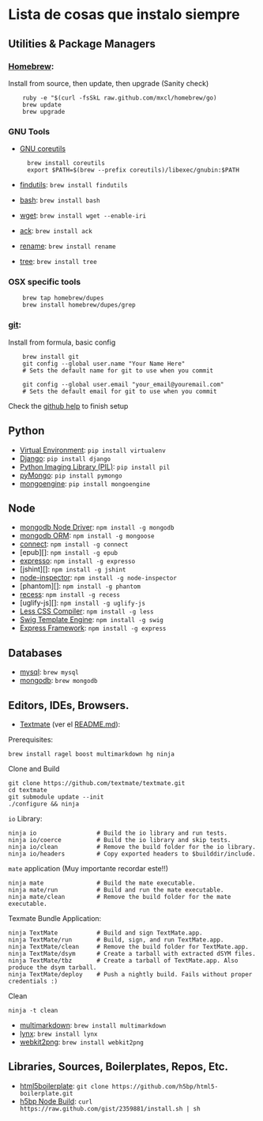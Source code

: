 Lista de cosas que instalo siempre
==============

Utilities & Package Managers
--------------------------


### [Homebrew][]: ###

Install from source, then update, then upgrade (Sanity check)

        ruby -e "$(curl -fsSkL raw.github.com/mxcl/homebrew/go)
        brew update
        brew upgrade

[Homebrew]:         http://mxcl.github.com/homebrew/



### GNU Tools ###

* [GNU coreutils][]

        brew install coreutils
        export $PATH=$(brew --prefix coreutils)/libexec/gnubin:$PATH


* [findutils][]:    `brew install findutils`
* [bash][]:         `brew install bash`
* [wget][]:         `brew install wget --enable-iri`
* [ack][]:          `brew install ack`
* [rename][]: `brew install rename`
* [tree][]:   `brew install tree`

[GNU coreutils]:    http://www.gnu.org/software/coreutils/
[findutils]:        http://www.gnu.org/software/findutils/
[bash]:             http://www.gnu.org/software/bash/
[wget]:             http://www.gnu.org/software/wget/
[ack]:              http://betterthangrep.com/
[rename]:           http://plasmasturm.org/code/rename/
[tree]:             http://mama.indstate.edu/users/ice/tree/



### OSX specific tools ###

        brew tap homebrew/dupes
        brew install homebrew/dupes/grep



### [git][]: ###

Install from formula, basic config

        brew install git 
        git config --global user.name "Your Name Here"
        # Sets the default name for git to use when you commit

        git config --global user.email "your_email@youremail.com"
        # Sets the default email for git to use when you commit

Check the [github help][] to finish setup


[git]:              http://git-scm.org/
[github help]:      https://help.github.com/articles/set-up-git



Python
------
* [Virtual Environment][]:          `pip install virtualenv`
* [Django][]:                       `pip install django`
* [Python Imaging Library (PIL)][]: `pip install pil`
* [pyMongo][]:                      `pip install pymongo`
* [mongoengine]():                  `pip install mongoengine`

[Virtual Environment]:          http://http://pypi.python.org/pypi/virtualenv
[Django]:                       http://djangoproject.com
[Python Imaging Library (PIL)]: http://www.pythonware.com/products/pil/
[pyMongo]:                      http://www.mongodb.org/display/DOCS/Python+Language+Center


Node
----

* [mongodb Node Driver][]:  `npm install -g mongodb`
* [mongodb ORM][]:          `npm install -g mongoose`
* [connect][]:              `npm install -g connect`
* [epub][]:                 `npm install -g epub`
* [expresso][]:             `npm install -g expresso`
* [jshint][]:               `npm install -g jshint`
* [node-inspector][]:       `npm install -g node-inspector`
* [phantom][]:              `npm install -g phantom`
* [recess][]:               `npm install -g recess`
* [uglify-js][]:            `npm install -g uglify-js`
* [Less CSS Compiler][]:    `npm install -g less`
* [Swig Template Engine][]: `npm install -g swig`
* [Express Framework][]:    `npm install -g express`

[mongodb Node Driver]:  http://www.mongodb.org/display/DOCS/node.JS
[mongodb ORM]:          http://mongoosejs.com/
[connect]:       
[epub]:          
[expresso]:      
[jshint]:        
[node-inspector]:
[phantom]:       
[recess]:        
[uglify-js]:     
[Less CSS Compiler]:    http://lessjs.org/
[Swig Template Engine]: http://paularmstrong.github.com/swig/
[Express Framework]:    http://expressjs.com


Databases
---------
* [mysql][]:    `brew mysql`
* [mongodb][]:  `brew mongodb`

[mysql]:    http://mysql.com
[mongodb]:  http:/mongodb.org


Editors, IDEs, Browsers.
------------------
* [Textmate][] (ver el [README.md][textmate_readme]):

Prerequisites:

    brew install ragel boost multimarkdown hg ninja

Clone and Build

    git clone https://github.com/textmate/textmate.git  
    cd textmate
    git submodule update --init
    ./configure && ninja


`io` Library:

    ninja io                 # Build the io library and run tests.
    ninja io/coerce          # Build the io library and skip tests.
    ninja io/clean           # Remove the build folder for the io library.
    ninja io/headers         # Copy exported headers to $builddir/include.

`mate` application (Muy importante recordar este!!)

    ninja mate               # Build the mate executable.
    ninja mate/run           # Build and run the mate executable.
    ninja mate/clean         # Remove the build folder for the mate executable.

Texmate Bundle Application:

    ninja TextMate           # Build and sign TextMate.app.
    ninja TextMate/run       # Build, sign, and run TextMate.app.
    ninja TextMate/clean     # Remove the build folder for TextMate.app.
    ninja TextMate/dsym      # Create a tarball with extracted dSYM files.
    ninja TextMate/tbz       # Create a tarball of TextMate.app. Also produce the dsym tarball.
    ninja TextMate/deploy    # Push a nightly build. Fails without proper credentials :)

Clean

    ninja -t clean

* [multimarkdown][]:    `brew install multimarkdown`
* [lynx][]:             `brew install lynx`
* [webkit2png][]:       `brew install webkit2png`


[multimarkdown]:    https://github.com/fletcher/peg-multimarkdown
[Textmate]:         https://github.com/textmate/textmate
[textmate_readme]:  https://github.com/textmate/textmate/blob/master/README.md
[lynx]:             http://lynx.isc.org/
[webkit2png]:       http://www.paulhammond.org/webkit2png/


Libraries, Sources, Boilerplates, Repos, Etc.
----------------------------------------------
* [html5boilerplate][]: `git clone https://github.com/h5bp/html5-boilerplate.git`
* [h5bp Node Build][]:  `curl https://raw.github.com/gist/2359881/install.sh | sh`

[html5boilerplate]: http://html5boilerplate.com/
[h5bp Node Build]:  https://github.com/h5bp/node-build-script